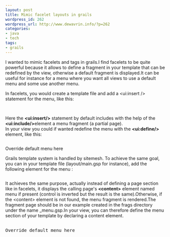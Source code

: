 ```yaml
--- 
layout: post
title: Mimic facelet layouts in grails
wordpress_id: 262
wordpress_url: http://www.dewavrin.info/?p=262
categories: 
- java
- tech
tags: 
- grails
---
```

<div>
I wanted to mimic facelets <ui:insert /> and <ui:define /> tags in grails.I find facelets to be quite powerful because it allows to define a fragment in your template that can be redefined by the view, otherwise a default fragment is displayed.It can be useful for instance for a menu where you want all views to use a default menu and some use another menu. 

In facelets, you would create a template file and add a <ui:insert /> statement for the menu, like this:
<pre lang="xml"><ui:insert name="menu"> <ui:include src="../frags/menu.xhtml" /></ui:insert></pre>Here the <span style="font-weight: bold" class="Apple-style-span">&lt;ui:insert/&gt;</span> statement by default includes with the help of the <span style="font-weight: bold" class="Apple-style-span">&lt;ui:include/&gt;</span>element a menu fragment (a partial page).<br />In your view you could if wanted redefine the menu with the <span style="font-weight: bold" class="Apple-style-span">&lt;ui:define/&gt;</span> element, like this:<pre lang="xml"><ui:composition template="layout/template.xhtml"><ui:define name="menu" /></ui:composition></pre><div> Override default menu here </div>
Grails template system is handled by sitemesh. To achieve the same goal, you can in your template file (layout/main.gsp for instance), add the following element for the menu :
<pre lang="xml"><g:pageproperty name="page.menu" default="${render(template:'/frags/menu')}" /></pre>It achieves the same purpose, actually instead of defining a page section like in facelets, it displays the calling page's <b>&lt;content&gt;</b> element named menu if present (control is inverted but the result is the same).Otherwise,  if the &lt;content&gt; element is not found,  the menu fragment is rendered.The fragment page should be in our example created in the frags directory under the name _menu.gsp.In your view, you can therefore define the menu section of your template by declaring a content element. <pre lang="xml"><html>   <head><meta http-equiv="Content-Type" content="text/html; charset=UTF-8" /><meta name="layout" content="main" /> <title>Show Book</title>  </head>  <body><content tag="menu" /><div>Override default menu here</div></content...  </body></html> </pre></div>
